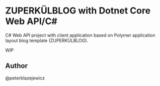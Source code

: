 # ZUPERKÜLBLOG with Dotnet Core Web API/C#

C# Web API project with client application based on Polymer application layout
blog template (ZUPERKÜLBLOG).

WIP

## Author
@peterblazejewicz